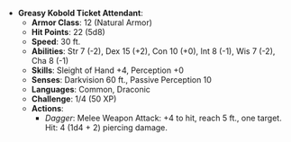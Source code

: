 - **Greasy Kobold Ticket Attendant**:
  - **Armor Class**: 12 (Natural Armor)
  - **Hit Points**: 22 (5d8)
  - **Speed**: 30 ft.
  - **Abilities**: Str 7 (-2), Dex 15 (+2), Con 10 (+0), Int 8 (-1), Wis 7 (-2), Cha 8 (-1)
  - **Skills**: Sleight of Hand +4, Perception +0
  - **Senses**: Darkvision 60 ft., Passive Perception 10
  - **Languages**: Common, Draconic
  - **Challenge**: 1/4 (50 XP)
  - **Actions**:
    - *Dagger*: Melee Weapon Attack: +4 to hit, reach 5 ft., one target. Hit: 4 (1d4 + 2) piercing damage.
